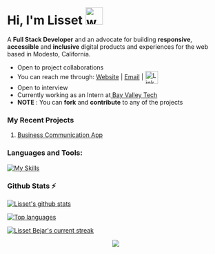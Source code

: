 <h1>Hi, I'm Lisset <a href="#"><a/><img src="https://user-images.githubusercontent.com/72663882/171687151-bb31c996-c9d2-49c8-b593-734946893b23.gif" alt="waving hand gif" aria-hidden="true" width="40" /></h1> 

A **Full Stack Developer**  and an advocate for building **responsive**, **accessible** and **inclusive** digital products and experiences for the web based in Modesto, California. 
- Open to project collaborations
- You can reach me through: <a href="https://lbejar.dev">Website</a>   |  <a href="lbejar1124@gmail.com">Email</a> | <a href="https://www.linkedin.com/in/lisset-bejar/">
 <img  alt="LinkedIn" title="LinkedIn" src="https://img.shields.io/static/v1?message=LinkedIn&logo=linkedin&label=&color=0077B5&logoColor=white&labelColor=&style=for-the-badge" height="30" align="center" /></a>
- Open to interview
- Currently working as an Intern at<a href="https://www.bayvalleytech.com/"> Bay Valley Tech</a>
- **NOTE** : You can **fork** and **contribute** to any of the projects 
 
### My Recent Projects

 1. [Business Communication App](https://emanate-demo.web.app/login)


### **Languages and Tools:**  
[![My Skills](https://skills.thijs.gg/icons?i=html,css,tailwind,js,react,vite,next,expressjs,nodejs,mongodb,firebase,md,git,github,vscode,styledcomponents,&perline=13)](#)

### Github Stats ⚡

 [![Lisset's github stats](https://github-readme-stats.vercel.app/api?username=BejarL&show_icons=true&count_private=true&line_height=20&icon_color=00b3ff&theme=blue-green&title_color=00b3ff)](#)
 
 [![Top languages](https://github-readme-stats.vercel.app/api/top-langs/?username=BejarL&layout=compact&count_private=true&theme=blue-green&title_color=00b3ff)](#)

[![Lisset Bejar's current streak](https://streak-stats.demolab.com?user=BejarL&count_private=true&theme=blue-green&title_color=00b3ff)](#)

<p align="center">
     <img src="https://capsule-render.vercel.app/api?type=waving&color=gradient&height=100&section=footer"/>
</p>
